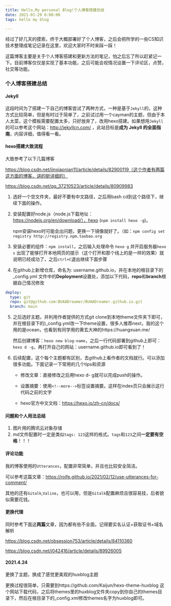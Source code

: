 ```yaml
---
title: Hello,My personal Blog!个人博客搭建总结
date: 2021-01-29 6:00:00
tags: hello my blog

---
```


经过了好几天的摸索，终于大概部署好了个人博客，之后会把所学的一些CS知识技术整理成笔记记录在这里，欢迎大家时不时来踩一踩！

这篇博客主要是关于个人博客搭建和更新方法的笔记，怕之后忘了所以赶紧记一下。目前博客仅仅是实现了基本功能，之后可能会视情况设置一下评论区，点赞，社交等功能。

<!--more-->

### 个人博客搭建总结

#### Jekyll

这段时间为了搭建一下自己的博客尝试了两种方式，一种是基于`Jekyll`的，这种方式比较简单，但是有时过于简单了，之前试过用一个cayman的主题，但由于本人太菜，这个模板需要配置太多，只好放弃了，改用hexo搭建。如果想用`Jekyll`的可以参考这个网站：http://jekyllcn.com/ ，此站目标是**成为 Jekyll 的全面指南**，内容详细，值得看一看。

#### hexo搭建大致流程

大致参考了以下几篇博客

https://blog.csdn.net/jinxiaonian11/article/details/82900119（这个作者有两篇这方面的博客，讲的挺详细的）

https://blog.csdn.net/qq_37210523/article/details/80909983

1. 选好一个空文件夹，最好不要有中文路径，之后用bash cd到这个路径下，继续下面的操作。

2. 安装配置好node.js（node.js下载地址：https://nodejs.org/en/download/），hexo (`npm install hexo -g`)。

   npm安装hexo时可能会出问题，更换一下镜像就好了。（如：`npm config set registry http://registry.npm.taobao.org`

3. 安装必要的组件：`npm install`，之后输入处理命令 `hexo g`   并开启服务器`hexo s` 出现了能够打开本地网页的提示（这个打开和那个线上的是一样的效果）就说明已经成功了，之后`ctrl+C`退出继续下面步骤

4. 在github上新增仓库，命名为: username.github.io，并在本地的根目录下的 _config.yml 文件中的**Deployment**设置处，添加以下代码，**repo**和**branch**根据自己情况修改

```yaml
deploy:
  type: git
  repo: git@github.com:BUAADreamer/BUAADreamer.github.io.git 
  branch: main 
```

5. 之后选好主题，并利用作者提供的方式git clone到本地theme文件夹下即可，并在根目录下的)_config.yml改一下theme设置，很多人推荐next，我的这个用的是ocean，也看到有同学用的黄玄大神的https://huangxuan.me/  

   然后创建博客：`hexo new blog-name`，之后一行代码部署到github上即可：`hexo d -g`，再打开自己的网站：username.github.io即可看到了！

6. 后续配置，这个每个主题都有区别，去github上看作者的文档就行。可以添加很多功能。下面记录一下常用的几个tips和资源

   * 修改文章：直接修改之后用hexo d- g就可以完成push的操作。

   * 设置摘要：使用`<!--more-->`标签设置摘要。这样在index页只会展示这行代码之前的文字

   * hexo官方中文文档：https://hexo.io/zh-cn/docs/


#### 问题和个人用法总结

1. 图片用的腾讯云对象存储
2. md文件配置时一定是类似`tags: 123`这样的格式。`tags`和`123`之间**一定要有空格**！！！

#### 评论功能

我的博客使用的`Utterances`，配置非常简单，并且也比较安全简洁。

可以参考这篇文章：https://roife.github.io/2021/02/12/use-utterances-for-comment/

其他的还有`Gitalk`,`Valine`，也可以用，但是`Gitalk`配置麻烦且很容易挂，后者貌似需要花钱。

#### 更换代理

同时参考下面这**两篇**文章，因为都有些不全面。记得要实名认证+获取证书+域名解析

https://blog.csdn.net/obsession753/article/details/84110360

https://blog.csdn.net/i042416/article/details/89926005

#### 2021.4.24

更换了主题，换成了感觉更美观的huxblog主题

更换过程很简单，只需要到https://github.com/Kaijun/hexo-theme-huxblog 这个网站下载代码，之后将themes里的huxblog文件夹copy到你自己的themes目录下，然后在根目录下的_config.xml修改themes名字为huxblog即可。





